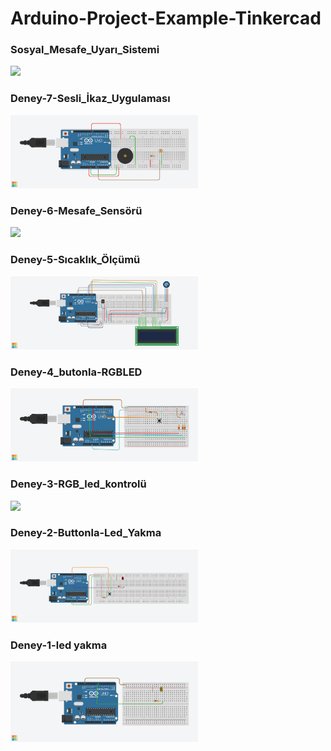 # Arduino-Project-Example-Tinkercad

<h3>Sosyal_Mesafe_Uyarı_Sistemi</h3>
<img src="Aurduino_Sosyal_Mesafe_Uyari_Sistemi/Sosyal_Mesafe_Uyarı_Sistemi.png" width="300" >
<h3>Deney-7-Sesli_İkaz_Uygulaması</h3>
<img src="Ornekler/deney7/Deney-7-Sesli_İkaz_Uygulaması.png" width="300" >
<h3>Deney-6-Mesafe_Sensörü</h3>
<img src="Ornekler/deney6/Deney-6-Mesafe_Sensörü.png" width="300" >
<h3>Deney-5-Sıcaklık_Ölçümü</h3>
<img src="Ornekler/deney5/Deney-5-Sıcaklık_Ölçümü.png" width="300" >
<h3>Deney-4_butonla-RGBLED</h3>
<img src="Ornekler/deney4/Deney-4_butonla-RGBLED.png" width="300" >
<h3>Deney-3-RGB_led_kontrolü</h3>
<img src="Ornekler/deney3/Deney-3-RGB_led_kontrolü.png" width="300" >
<h3>Deney-2-Buttonla-Led_Yakma</h3>
<img src="Ornekler/deney2/Deney-2-Buttonla-Led_Yakma.png" width="300" >
<h3>Deney-1-led yakma</h3>
<img src="Ornekler/deney1/Deney-1-led yakma.png" width="300" >






